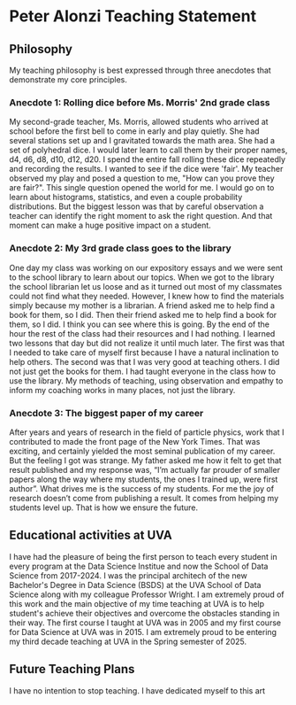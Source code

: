 # Peter Alonzi Teaching Statement


## Philosophy
My teaching philosophy is best expressed through three anecdotes that demonstrate my core principles.

### Anecdote 1: Rolling dice before Ms. Morris' 2nd grade class
My second-grade teacher, Ms. Morris, allowed students who arrived at school before the first bell to come in early and play quietly. She had several stations set up and I gravitated towards the math area. She had a set of polyhedral dice. I would later learn to call them by their proper names, d4, d6, d8, d10, d12, d20. I spend the entire fall rolling these dice repeatedly and recording the results. I wanted to see if the dice were 'fair'. My teacher observed my play and posed a question to me, "How can you prove they are fair?". This single question opened the world for me. I would go on to learn about histograms, statistics, and even a couple probability distributions. But the biggest lesson was that by careful observation a teacher can identify the right moment to ask the right question. And that moment can make a huge positive impact on a student.

### Anecdote 2: My 3rd grade class goes to the library
One day my class was working on our expository essays and we were sent to the school library to learn about our topics. When we got to the library the school librarian let us loose and as it turned out most of my classmates could not find what they needed. However, I knew how to find the materials simply because my mother is a librarian. A friend asked me to help find a book for them, so I did. Then their friend asked me to help find a book for them, so I did. I think you can see where this is going. By the end of the hour the rest of the class had their resources and I had nothing. I learned two lessons that day but did not realize it until much later. The first was that I needed to take care of myself first because I have a natural inclination to help others. The second was that I was very good at teaching others. I did not just get the books for them. I had taught everyone in the class how to use the library. My methods of teaching, using observation and empathy to inform my coaching works in many places, not just the library.

### Anecdote 3: The biggest paper of my career
After years and years of research in the field of particle physics, work that I contributed to made the front page of the New York Times. That was exciting, and certainly yielded the most seminal publication of my career. But the feeling I got was strange. My father asked me how it felt to get that result published and my response was, “I’m actually far prouder of smaller papers along the way where my students, the ones I trained up, were first author”. What drives me is the success of my students. For me the joy of research doesn’t come from publishing a result. It comes from helping my students level up. That is how we ensure the future.

## Educational activities at UVA
I have had the pleasure of being the first person to teach every student in every program at the Data Science Institue and now the School of Data Science from 2017-2024. I was the principal architech of the new Bachelor's Degree in Data Science (BSDS) at the UVA School of Data Science along with my colleague Professor Wright. I am extremely proud of this work and the main objective of my time teaching at UVA is to help student's achieve their objectives and overcome the obstacles standing in their way. The first course I taught at UVA was in 2005 and my first course for Data Science at UVA was in 2015. I am extremely proud to be entering my third decade teaching at UVA in the Spring semester of 2025.

## Future Teaching Plans
I have no intention to stop teaching. I have dedicated myself to this art
